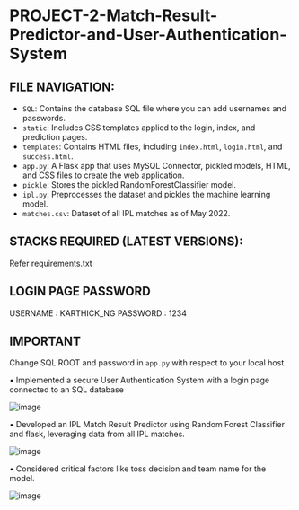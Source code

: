 # PROJECT-2-Match-Result-Predictor-and-User-Authentication-System

## FILE NAVIGATION:
- `SQL`: Contains the database SQL file where you can add usernames and passwords.
- `static`: Includes CSS templates applied to the login, index, and prediction pages.
- `templates`: Contains HTML files, including `index.html`, `login.html`, and `success.html`.
- `app.py`: A Flask app that uses MySQL Connector, pickled models, HTML, and CSS files to create the web application.
- `pickle`: Stores the pickled RandomForestClassifier model.
- `ipl.py`: Preprocesses the dataset and pickles the machine learning model.
- `matches.csv`: Dataset of all IPL matches as of May 2022.
## STACKS REQUIRED (LATEST VERSIONS):
Refer requirements.txt

## LOGIN PAGE PASSWORD
USERNAME : KARTHICK_NG
PASSWORD : 1234

## IMPORTANT
Change SQL ROOT and password in `app.py` with respect to your local host

• Implemented a secure User Authentication System with a login page connected to an SQL database

![image](https://github.com/Karthick-ng/PROJECT-2-Match-Result-Predictor-and-User-Authentication-System/assets/116434132/360551a7-a6d7-47c1-98b7-417e460ea1fc)

• Developed an IPL Match Result Predictor using Random Forest Classifier and flask, leveraging data from all IPL
matches.

![image](https://github.com/Karthick-ng/PROJECT-2-Match-Result-Predictor-and-User-Authentication-System/assets/116434132/1fb338be-63fd-4407-9e4c-da7cfeb8f426)

• Considered critical factors like toss decision and team name for the model.

![image](https://github.com/Karthick-ng/PROJECT-2-Match-Result-Predictor-and-User-Authentication-System/assets/116434132/62fb47b8-15f0-46ec-86e4-81ad39606c95)
